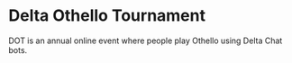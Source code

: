 Delta Othello Tournament
=============================

DOT is an annual online event where people play Othello using Delta Chat bots.
